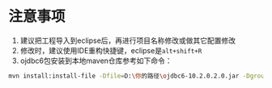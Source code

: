 # 注意事项
1. 建议把工程导入到eclipse后，再进行项目名称修改或做其它配置修改
2. 修改时，建议使用IDE重构快捷键，eclipse是`alt+shift+R`
3. ojdbc6包安装到本地maven仓库参考如下命令：

```sh
mvn install:install-file -Dfile=D:\你的路径\ojdbc6-10.2.0.2.0.jar -DgroupId=com.oracle -DartifactId=ojdbc6 -Dversion=10.2.0.2.0 -Dpackaging=jar
```